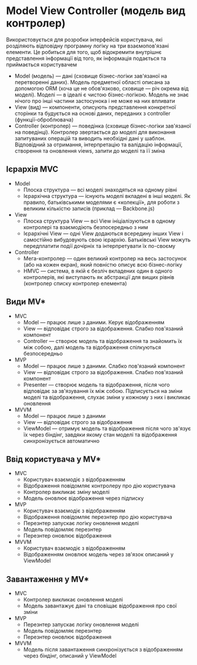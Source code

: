 # Model View Controller (модель вид контролер)

Використовується для розробки інтерфейсів користувача, які розділяють відповідну програмну логіку на три взаємопов'язані елементи. Це робиться для того, щоб відокремити внутрішнє представлення інформації від того, як інформація подається та приймається користувачем

-   Model (модель) — дані (сховище бізнес-логіки зав'язаної на перетворенні даних). Модель предметної області описана за допомогою ORM (хоча це не обов'язково, сховище — річ окрема від моделі). Моделі — в ідеалі є чистою бізнес-логікою. Модель не знає нічого про інші частини застосунока і не може на них впливати
-   View (вид) — компоненти, описують представлення конкретної сторінки та будується на основі даних, переданих з controller (функції-оброблювача)
-   Controller (контролер) — поведінка (сховище бізнес-логіки зав'язаної на поведінці). Контролер звертається до моделі для виконання запитуваних операцій та виводить необхідні дані у шаблон. Відповідний за отримання, інтерпретацію та валідацію інформації, створення та оновлення views, запити до моделі та її зміна

## Ієрархія MVC

-   Model
    -   Плоска структура — всі моделі знаходяться на одному рівні
    -   Ієрархічна структура — існують моделі вкладені в інші моделі. Як правило, батьківськими моделями є «колекції», для роботи з великим кількістю записів (приклад — Backbone.js)
-   View
    -   Плоска структура View — всі View ініціалізуються в одному контролері та взаємодіють безпосередньо з ним
    -   Ієрархічні View — одні View додаються всередину інших View і самостійно вибудовують свою ієрархію. Батьківські View можуть передплатити події дочірніх та інтерпретувати їх по-своєму
-   Controller
    -   Мега-контролер — один великий контролер на весь застосунок (або на кожен екран), який повністю описує всю бізнес-логіку
    -   HMVC — система, в якій є безліч вкладених один в одного контролерів, які виступають як абстракції для вищих рівнів (контролер списку контролер елемента)

## Види MV\*

-   MVC
    -   Model — працює лише з даними. Керує відображенням
    -   View — відповідає строго за відображення. Слабко пов'язаний компонент
    -   Controller — створює модель та відображення та знайомить їх між собою, далі модель та відображення спілкуються безпосередньо
-   MVP
    -   Model — працює лише з даними. Слабко пов'язаний компонент
    -   View — відповідає строго за відображення. Слабко пов'язаний компонент
    -   Presenter — створює модель та відображення, після чого відповідає за зв'язування їх між собою. Підписується на зміни моделі та відображення, слухає зміни у кожному з них і викликає оновлення
-   MVVM
    -   Model — працює лише з даними
    -   View — відповідає строго за відображення
    -   ViewModel — отримує модель та відображення після чого зв'язує їх через біндінг, завдяки якому стан моделі та відображення синхронізується автоматично

## Ввід користувача у MV\*

-   MVC
    -   Користувач взаємодіє з відображенням
    -   Відображення повідомляє контролеру про дію користувача
    -   Контролер викликає зміну моделі
    -   Модель оновлює відображення через підписку
-   MVP
    -   Користувач взаємодіє з відображенням
    -   Відображення повідомляє перезнтер про дію користувача
    -   Перезнтер запускає логіку оновлення моделі
    -   Модель повідомляє перезнтер
    -   Перезнтер оновлює відображення
-   MVVM
    -   Користувач взаємодіє з відображенням
    -   Відображенням оновлює модель через зв'язок описаний у ViewModel

## Завантаження у MV\*

-   MVC
    -   Контролер викликає оновлення моделі
    -   Модель завантажує дані та сповіщає відображення про свої зміни
-   MVP
    -   Перезнтер запускає логіку оновлення моделі
    -   Модель повідомляє перезнтер
    -   Перезнтер оновлює відображення
-   MVVM
    -   Модель після завантаження синхронізується з відображенням через біндінг, описаний у ViewModel
